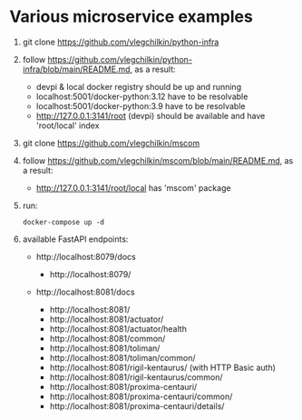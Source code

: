 # Various microservice examples

1. git clone https://github.com/vlegchilkin/python-infra

2. follow https://github.com/vlegchilkin/python-infra/blob/main/README.md, as a result:
    - devpi & local docker registry should be up and running
    - localhost:5001/docker-python:3.12 have to be resolvable
    - localhost:5001/docker-python:3.9 have to be resolvable
    - http://127.0.0.1:3141/root (devpi) should be available and have 'root/local' index

3. git clone https://github.com/vlegchilkin/mscom

4. follow https://github.com/vlegchilkin/mscom/blob/main/README.md, as a result:
   - http://127.0.0.1:3141/root/local has 'mscom' package

5. run:
   ```shell
   docker-compose up -d
   ```

6. available FastAPI endpoints:
    * http://localhost:8079/docs
        - http://localhost:8079/

    * http://localhost:8081/docs
        - http://localhost:8081/
        - http://localhost:8081/actuator/
        - http://localhost:8081/actuator/health
        - http://localhost:8081/common/
        - http://localhost:8081/toliman/
        - http://localhost:8081/toliman/common/
        - http://localhost:8081/rigil-kentaurus/ (with HTTP Basic auth)
        - http://localhost:8081/rigil-kentaurus/common/
        - http://localhost:8081/proxima-centauri/
        - http://localhost:8081/proxima-centauri/common/
        - http://localhost:8081/proxima-centauri/details/
